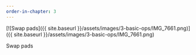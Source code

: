 ```yaml
---
order-in-chapter: 3
---
```


[![Swap pads]({{ site.baseurl }}/assets/images/3-basic-ops/IMG_7661.png)]({{ site.baseurl
}}/assets/images/3-basic-ops/IMG_7661.png)

Swap pads
